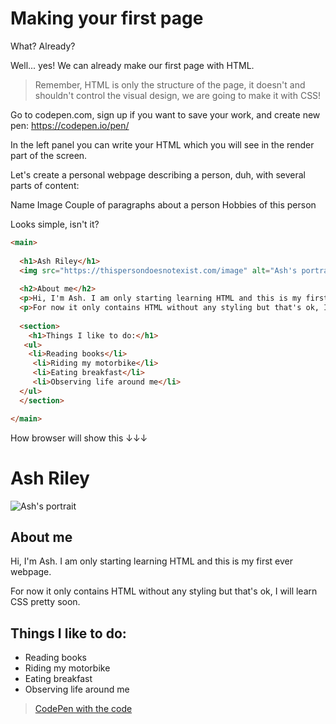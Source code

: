 # Making your first page 

What? Already? 

Well... yes! We can already make our first page with HTML. 

> Remember, HTML is only the structure of the page, it doesn't and shouldn't control the visual design, we are going to make it with CSS! 

Go to codepen.com, sign up if you want to save your work, and create new pen: https://codepen.io/pen/

In the left panel you can write your HTML which you will see in the render part of the screen. 

Let's create a personal webpage describing a person, duh, with several parts of content: 

Name 
Image
Couple of paragraphs about a person 
Hobbies of this person 

Looks simple, isn't it? 

```html
<main>
  
  <h1>Ash Riley</h1>
  <img src="https://thispersondoesnotexist.com/image" alt="Ash's portrait"/>
  
  <h2>About me</h2>
  <p>Hi, I'm Ash. I am only starting learning HTML and this is my first ever webpage.</p>
  <p>For now it only contains HTML without any styling but that's ok, I will learn CSS pretty soon.</p>
  
  <section>
    <h1>Things I like to do:</h1>
   <ul>
    <li>Reading books</li>
     <li>Riding my motorbike</li>
     <li>Eating breakfast</li>
     <li>Observing life around me</li>
  </ul>   
  </section>

</main>
```

How browser will show this ↓↓↓

<main>
  
  <h1>Ash Riley</h1>
  <img src="https://thispersondoesnotexist.com/image" alt="Ash's portrait"/>
  
  <h2>About me</h2>
  <p>Hi, I'm Ash. I am only starting learning HTML and this is my first ever webpage.</p>
  <p>For now it only contains HTML without any styling but that's ok, I will learn CSS pretty soon.</p>
  
  <section>
    <h1>Things I like to do:</h1>
   <ul>
    <li>Reading books</li>
     <li>Riding my motorbike</li>
     <li>Eating breakfast</li>
     <li>Observing life around me</li>
  </ul>   
  </section>

</main>

> [CodePen with the code](https://codepen.io/GK3000/pen/xxjEBQX)